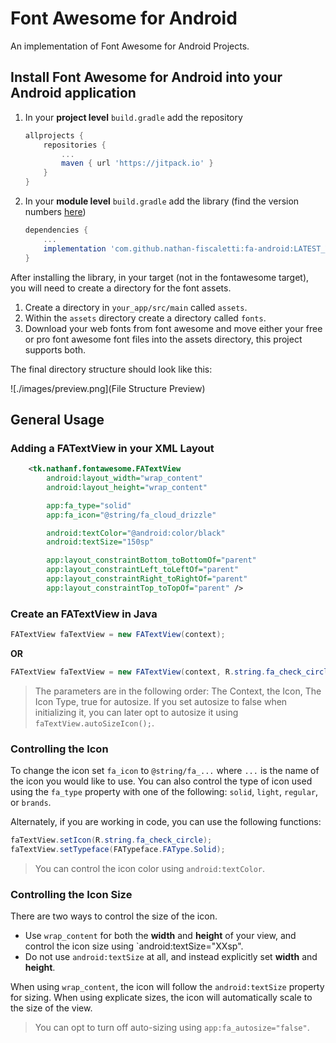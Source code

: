 # Font Awesome for Android

An implementation of Font Awesome for Android Projects.

## Install Font Awesome for Android into your Android application

1. In your **project level** `build.gradle` add the repository

    ```gradle
    allprojects {
        repositories {
            ...
            maven { url 'https://jitpack.io' }
        }
    }
    ```
    
2. In your **module level** `build.gradle` add the library (find the version numbers [here](https://github.com/nathan-fiscaletti/fa-android/releases))

    ```gradle
    dependencies {
        ...
        implementation 'com.github.nathan-fiscaletti:fa-android:LATEST_VERSION'
    }
    ```
    
After installing the library, in your target (not in the fontawesome target), you will need to create a directory for the font assets.

1. Create a directory in `your_app/src/main` called `assets`.
2. Within the `assets` directory create a directory called `fonts`.
3. Download your web fonts from font awesome and move either your free or pro font awesome font files into the assets directory, this project supports both.

The final directory structure should look like this:

![./images/preview.png](File Structure Preview)

## General Usage

### Adding a FATextView in your XML Layout

```xml
    <tk.nathanf.fontawesome.FATextView
        android:layout_width="wrap_content"
        android:layout_height="wrap_content"

        app:fa_type="solid"
        app:fa_icon="@string/fa_cloud_drizzle"

        android:textColor="@android:color/black"
        android:textSize="150sp"

        app:layout_constraintBottom_toBottomOf="parent"
        app:layout_constraintLeft_toLeftOf="parent"
        app:layout_constraintRight_toRightOf="parent"
        app:layout_constraintTop_toTopOf="parent" />
```

### Create an FATextView in Java

```java
FATextView faTextView = new FATextView(context);
```

**OR**

```java
FATextView faTextView = new FATextView(context, R.string.fa_check_circle, FATypeface.FAType.Solid, true);
```

> The parameters are in the following order: The Context, the Icon, The Icon Type, true for autosize. If you set autosize to false when initializing it, you can later opt to autosize it using `faTextView.autoSizeIcon();`.

### Controlling the Icon

To change the icon set `fa_icon` to `@string/fa_...` where `...` is the name of the icon you would like to use. You can also control the type of icon used using the `fa_type` property with one of the following: `solid`, `light`, `regular`, or `brands`.

Alternately, if you are working in code, you can use the following functions:

```java
faTextView.setIcon(R.string.fa_check_circle);
faTextView.setTypeface(FATypeface.FAType.Solid);
```

> You can control the icon color using `android:textColor`.

### Controlling the Icon Size

There are two ways to control the size of the icon. 

* Use `wrap_content` for both the **width** and **height** of your view, and control the icon size using `android:textSize="XXsp".
* Do not use `android:textSize` at all, and instead explicitly set **width** and **height**.

When using `wrap_content`, the icon will follow the `android:textSize` property for sizing.
When using explicate sizes, the icon will automatically scale to the size of the view. 

> You can opt to turn off auto-sizing using `app:fa_autosize="false"`.
